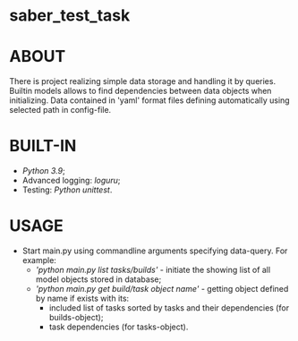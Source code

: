 # saber_test_task 

# ABOUT 
There is project realizing simple data storage and handling it by queries.
Builtin models allows to find dependencies between data objects when initializing.
Data contained in 'yaml' format files defining automatically using selected path in config-file.

# BUILT-IN
- _Python 3.9_;
- Advanced logging: _loguru_;
- Testing: _Python unittest_.

# USAGE
- Start main.py using commandline arguments specifying data-query. For example:
    - _'python main.py list tasks/builds'_ - initiate the showing list of all model objects stored in database;
    - _'python main.py get build/task *object name*'_ - getting object defined by name if exists with its:
        - included list of tasks sorted by tasks and their dependencies (for builds-object);
        - task dependencies (for tasks-object).
